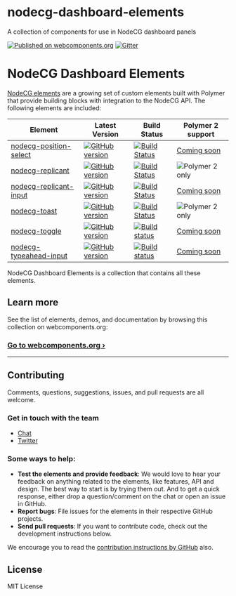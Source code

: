 # nodecg-dashboard-elements
A collection of components for use in NodeCG dashboard panels

[![Published on webcomponents.org](https://img.shields.io/badge/webcomponents.org-published-blue.svg)](https://www.webcomponents.org/collection/nodecgelements/nodecg-dashboard-elements)
[![Gitter](https://badges.gitter.im/Join%20Chat.svg)](https://gitter.im/nodecg/nodecg?utm_source=badge&utm_medium=badge&utm_campaign=pr-badge)

# NodeCG Dashboard Elements

[NodeCG elements](https://github.com/NodeCGElements) are a growing set of custom elements built with Polymer that provide building blocks with integration to the NodeCG API. The following elements are included:

| Element | Latest Version | Build Status | Polymer 2 support |
|---------|----------------|--------------|-------------------|
| [nodecg-position-select](https://github.com/nodecgelements/nodecg-position-select) | [![GitHub version](https://badge.fury.io/gh/nodecgelements%2Fnodecg-position-select.svg)](https://badge.fury.io/gh/nodecgelements%2Fnodecg-position-select) | [![Build Status](https://travis-ci.org/NodeCGElements/nodecg-position-select.svg?branch=master)](https://travis-ci.org/NodeCGElements/nodecg-position-select) | [Coming soon](https://github.com/nodecgelements/nodecg-position-select/issues/1) |
| [nodecg-replicant](https://github.com/nodecgelements/nodecg-replicant) | [![GitHub version](https://badge.fury.io/gh/nodecgelements%2Fnodecg-replicant.svg)](https://badge.fury.io/gh/nodecgelements%2Fnodecg-replicant) | [![Build Status](https://travis-ci.org/NodeCGElements/nodecg-replicant.svg?branch=master)](https://travis-ci.org/NodeCGElements/nodecg-replicant) | ![Polymer 2 only](https://img.shields.io/badge/Polymer%202-only-blue.svg) |
| [nodecg-replicant-input](https://github.com/nodecgelements/nodecg-replicant-input) | [![GitHub version](https://badge.fury.io/gh/nodecgelements%2Fnodecg-replicant-input.svg)](https://badge.fury.io/gh/nodecgelements%2Fnodecg-replicant-input) | [![Build Status](https://travis-ci.org/NodeCGElements/nodecg-replicant-input.svg?branch=master)](https://travis-ci.org/NodeCGElements/nodecg-replicant-input) | [Coming soon](https://github.com/nodecgelements/nodecg-replicant-input/issues/1) |
| [nodecg-toast](https://github.com/nodecgelements/nodecg-toast) | [![GitHub version](https://badge.fury.io/gh/nodecgelements%2Fnodecg-toast.svg)](https://badge.fury.io/gh/nodecgelements%2Fnodecg-toast) | [![Build Status](https://travis-ci.org/NodeCGElements/nodecg-toast.svg?branch=master)](https://travis-ci.org/NodeCGElements/nodecg-toast) | ![Polymer 2 only](https://img.shields.io/badge/Polymer%202-only-blue.svg) |
| [nodecg-toggle](https://github.com/nodecgelements/nodecg-toggle) | [![GitHub version](https://badge.fury.io/gh/nodecgelements%2Fnodecg-toggle.svg)](https://badge.fury.io/gh/nodecgelements%2Fnodecg-toggle) | [![Build status](https://travis-ci.org/NodeCGElements/nodecg-toggle.svg?branch=master)](https://travis-ci.org/NodeCGElements/nodecg-toggle) | [Coming soon](https://github.com/nodecgelements/nodecg-toggle/issues/1) |
| [nodecg-typeahead-input](https://github.com/nodecgelements/nodecg-typeahead-input) | [![GitHub version](https://badge.fury.io/gh/nodecgelements%2Fnodecg-typeahead-input.svg)](https://badge.fury.io/gh/nodecgelements%2Fnodecg-typeahead-input) | [![Build status](https://travis-ci.org/NodeCGElements/nodecg-typeahead-input.svg?branch=master)](https://travis-ci.org/NodeCGElements/nodecg-typeahead-input) | [Coming soon](https://github.com/nodecgelements/nodecg-typeahead-input/issues/1) |

NodeCG Dashboard Elements is a collection that contains all these elements.

## Learn more

See the list of elements, demos, and documentation by browsing this collection on webcomponents.org:

### [Go to webcomponents.org ›](https://www.webcomponents.org/collection/nodecgelements/nodecg-dashboard-elements)

---

## Contributing

Comments, questions, suggestions, issues, and pull requests are all welcome.

### Get in touch with the team

- [Chat](https://gitter.im/nodecg/nodecg)
- [Twitter](https://twitter.com/nodecg)

### Some ways to help:

- **Test the elements and provide feedback**: We would love to hear your feedback on anything related to the elements, like features, API and design. The best way to start is by trying them out. And to get a quick response, either drop a question/comment on the chat or open an issue in GitHub.
- **Report bugs**: File issues for the elements in their respective GitHub projects.
- **Send pull requests**: If you want to contribute code, check out the development instructions below.

We encourage you to read the [contribution instructions by GitHub](https://guides.github.com/activities/contributing-to-open-source/#contributing) also.

## License

MIT License
